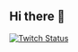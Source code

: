 ## Hi there 👋
<!-- <p align="center"><img src="https://raw.githubusercontent.com/quantumapprentice/quantumapprentice/master/github-banner.png" /></p> -->

<p><a href="https://www.twitch.tv/quantumapprentice" target="_blank"><img alt="Twitch Status" src="https://img.shields.io/twitch/status/quantumapprentice?style=for-the-badge"></a></p>

<!--
**QuantumApprentice/QuantumApprentice** is a ✨ _special_ ✨ repository because its `README.md` (this file) appears on your GitHub profile.

Here are some ideas to get you started:

- 🔭 I’m currently working on ...
- 🌱 I’m currently learning ...
- 👯 I’m looking to collaborate on ...
- 🤔 I’m looking for help with ...
- 💬 Ask me about ...
- 📫 How to reach me: ...
- 😄 Pronouns: ...
- ⚡ Fun fact: ...
-->
